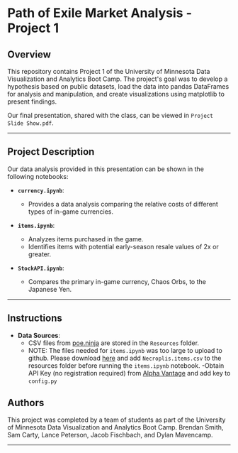 # Path of Exile Market Analysis - Project 1

## Overview

This repository contains Project 1 of the University of Minnesota Data Visualization and Analytics Boot Camp. The project's goal was to develop a hypothesis based on public datasets, load the data into pandas DataFrames for analysis and manipulation, and create visualizations using matplotlib to present findings.

Our final presentation, shared with the class, can be viewed in `Project Slide Show.pdf`.

---

## Project Description

Our data analysis provided in this presentation can be shown in the following notebooks:

- **`currency.ipynb`**:
  - Provides a data analysis comparing the relative costs of different types of in-game currencies.
  
- **`items.ipynb`**:
  - Analyzes items purchased in the game.
  - Identifies items with potential early-season resale values of 2x or greater.

- **`StockAPI.ipynb`**:
  - Compares the primary in-game currency, Chaos Orbs, to the Japanese Yen.

---

## Instructions

- **Data Sources**:
  - CSV files from [poe.ninja](https://poe.ninja/data) are stored in the `Resources` folder.
  - NOTE: The files needed for `items.ipynb`  was too large to upload to github. Please download [here](https://poe.ninja/api/data/getdump?name=Necropolis) and add `Necroplis.items.csv` to the resources folder before running the `items.ipynb` notebook.
  -Obtain API Key (no registration required) from [Alpha Vantage](https://www.alphavantage.co/) and add key to `config.py`
  
## Authors

This project was completed by a team of students as part of the University of Minnesota Data Visualization and Analytics Boot Camp. Brendan Smith, Sam Carty, Lance Peterson, Jacob Fischbach, and Dylan Mavencamp.

---

